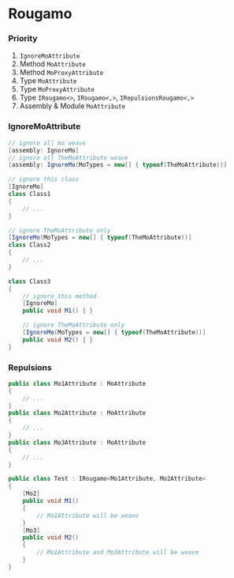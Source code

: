 # Rougamo
### Priority
1. `IgnoreMoAttribute`
2. Method `MoAttribute`
3. Method `MoProxyAttribute`
4. Type `MoAttribute`
5. Type `MoProxyAttribute`
6. Type `IRougamo<>`, `IRougamo<,>`, `IRepulsionsRougamo<,>`
7. Assembly & Module `MoAttribute`

### IgnoreMoAttribute
```csharp
// ignore all mo weave
[assembly: IgnoreMo]
// ignore all TheMoAttribute weave
[assembly: IgnoreMo(MoTypes = new[] { typeof(TheMoAttribute))]

// ignore this class
[IgnoreMo]
class Class1
{
    // ...
}

// ignore TheMoAttribute only
[IgnoreMo(MoTypes = new[] { typeof(TheMoAttribute))]
class Class2
{
    // ...
}

class Class3
{
    // ignore this method
    [IgnoreMo]
    public void M1() { }

    // ignore TheMoAttribute only
    [IgnoreMo(MoTypes = new[] { typeof(TheMoAttribute))]
    public void M2() { }
}
```

### Repulsions
```csharp
public class Mo1Attribute : MoAttribute
{
    // ...
}
public class Mo2Attribute : MoAttribute
{
    // ...
}
public class Mo3Attribute : MoAttribute
{
    // ...
}

public class Test : IRougamo<Mo1Attribute, Mo2Attribute>
{
    [Mo2]
    public void M1()
    {
        // Mo1Attribute will be weave
    }
    [Mo3]
    public void M2()
    {
        // Mo1Attribute and Mo3Attribute will be weave
    }
}
```